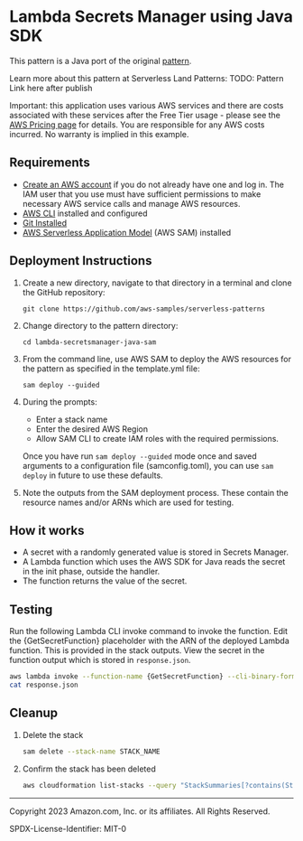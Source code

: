 # Lambda Secrets Manager using Java SDK

This pattern is a Java port of the original [pattern](https://serverlessland.com/patterns/lambda-secretsmanager-node-sdkv3-sam).

Learn more about this pattern at Serverless Land Patterns: TODO: Pattern Link here after publish

Important: this application uses various AWS services and there are costs associated with these services after the Free Tier usage - please see the [AWS Pricing page](https://aws.amazon.com/pricing/) for details. You are responsible for any AWS costs incurred. No warranty is implied in this example.

## Requirements

* [Create an AWS account](https://portal.aws.amazon.com/gp/aws/developer/registration/index.html) if you do not already have one and log in. The IAM user that you use must have sufficient permissions to make necessary AWS service calls and manage AWS resources.
* [AWS CLI](https://docs.aws.amazon.com/cli/latest/userguide/install-cliv2.html) installed and configured
* [Git Installed](https://git-scm.com/book/en/v2/Getting-Started-Installing-Git)
* [AWS Serverless Application Model](https://docs.aws.amazon.com/serverless-application-model/latest/developerguide/serverless-sam-cli-install.html) (AWS SAM) installed

## Deployment Instructions

1. Create a new directory, navigate to that directory in a terminal and clone the GitHub repository:
    ``` 
    git clone https://github.com/aws-samples/serverless-patterns
    ```
1. Change directory to the pattern directory:
    ```
    cd lambda-secretsmanager-java-sam
    ```
1. From the command line, use AWS SAM to deploy the AWS resources for the pattern as specified in the template.yml file:
    ```
    sam deploy --guided
    ```
1. During the prompts:
    * Enter a stack name
    * Enter the desired AWS Region
    * Allow SAM CLI to create IAM roles with the required permissions.

    Once you have run `sam deploy --guided` mode once and saved arguments to a configuration file (samconfig.toml), you can use `sam deploy` in future to use these defaults.

1. Note the outputs from the SAM deployment process. These contain the resource names and/or ARNs which are used for testing.

## How it works

* A secret with a randomly generated value is stored in Secrets Manager.
* A Lambda function which uses the AWS SDK for Java reads the secret in the init phase, outside the handler.
* The function returns the value of the secret.

## Testing

Run the following Lambda CLI invoke command to invoke the function. Edit the {GetSecretFunction} placeholder with the ARN of the deployed Lambda function. This is provided in the stack outputs.
View the secret in the function output which is stored in `response.json`.

```bash
aws lambda invoke --function-name {GetSecretFunction} --cli-binary-format raw-in-base64-out response.json
cat response.json
```

## Cleanup
 
1. Delete the stack
    ```bash
    sam delete --stack-name STACK_NAME
    ```
1. Confirm the stack has been deleted
    ```bash
    aws cloudformation list-stacks --query "StackSummaries[?contains(StackName,'STACK_NAME')].StackStatus"
    ```
----
Copyright 2023 Amazon.com, Inc. or its affiliates. All Rights Reserved.

SPDX-License-Identifier: MIT-0